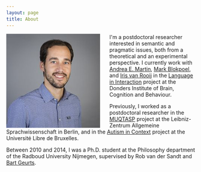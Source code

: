```yaml
---
layout: page
title: About
---
```


<img style="float: left; margin-right: 25px;" src="bob-foto.jpg">

I'm a postdoctoral researcher interested in semantic and pragmatic issues, both from a theoretical and an experimental perspective. I currently work with [Andrea E. Martin](https://sites.google.com/site/aemn1011/home), [Mark Blokpoel](http://www.markblokpoel.com/), and [Iris van Rooij](https://irisvanrooijcogsci.com/) in the [Language in Interaction](https://www.languageininteraction.nl/) project at the Donders Institute of Brain, Cognition and Behaviour.

Previously, I worked as a postdoctoral researcher in the <a href="https://www.leibniz-zas.de/en/research/research-areas/semantics-pragmatics/muqtasp" target="_blank">MUQTASP</a> project at the Leibniz-Zentrum Allgemeine Sprachwissenschaft in Berlin, and in the <a href="https://acte.ulb.be/index.php/en/" target="_blank">Autism in Context</a> project at the Université Libre de Bruxelles.

Between 2010 and 2014, I was a Ph.D. student at the Philosophy department of the Radboud University Nijmegen, supervised by Rob van der Sandt and <a href="https://sites.google.com/site/brtgrts/" target="_blank">Bart Geurts</a>.
